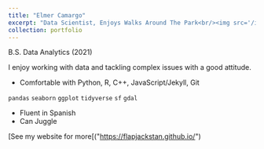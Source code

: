 ```yaml
---
title: "Elmer Camargo"
excerpt: "Data Scientist, Enjoys Walks Around The Park<br/><img src='/images/elmer.jpg'>"
collection: portfolio
---
```


B.S. Data Analytics (2021)

I enjoy working with data and tackling complex issues with a good attitude.

- Comfortable with Python, R, C++, JavaScript/Jekyll, Git

`pandas` `seaborn` `ggplot` `tidyverse` `sf` `gdal`
- Fluent in Spanish
- Can Juggle

[See my website for more[("https://flapjackstan.github.io/")